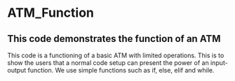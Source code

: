 # ATM_Function
## This code demonstrates the function of an ATM

This code is a functioning of a basic ATM with limited operations.
This is to show the users that a normal code setup can present the power of an input-output function.
We use simple functions such as if, else, elif and while.
